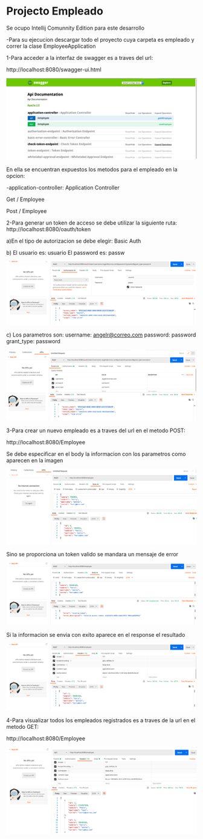 # Projecto Empleado

Se ocupo Intellij Comunnity Edition para este desarrollo

-Para su ejecucion descargar todo el proyecto cuya carpeta es empleado y correr la clase EmployeeApplication

1-Para acceder a la interfaz de swagger es a traves del url:

 http://localhost:8080/swagger-ui.html

![pantalla principal de swagger](https://raw.githubusercontent.com/angelusm2003/Empleadotest/master/assets/swagger.png)

En ella se encuentran expuestos los metodos para el empleado en la opcion:

-application-controller: Application Controller
  
  Get / Employee
  
  Post / Employee
  
2-Para generar un token de acceso se debe utilizar la siguiente ruta:
http://localhost:8080/oauth/token

a)En el tipo de autorizacion se debe elegir: Basic Auth

b) El usuario es: usuario
   El password es: passw
   
![autorizacion basica](https://raw.githubusercontent.com/angelusm2003/Empleadotest/master/assets/token_autorizacion.png)
   
c) Los parametros son:
   username: angelr@correo.com
   password: password
   grant_type: password
   
![parametros del token](https://raw.githubusercontent.com/angelusm2003/Empleadotest/master/assets/token_parametros.png)

3-Para crear un nuevo empleado es a traves del url en el metodo POST:

http://localhost:8080/Employee

Se debe especificar en el body la informacion con los parametros como aparecen en la imagen

![parametros del token](https://raw.githubusercontent.com/angelusm2003/Empleadotest/master/assets/post_employee.png)

Sino se proporciona un token valido se mandara un mensaje de error

![parametros del token](https://raw.githubusercontent.com/angelusm2003/Empleadotest/master/assets/token_novalido.png)

Si la informacion se envia con exito aparece en el response el resultado

![parametros del token](https://raw.githubusercontent.com/angelusm2003/Empleadotest/master/assets/token_valido.png)

4-Para visualizar todos los empleados registrados es a traves de la url en el metodo GET:

http://localhost:8080/Employee

![Mostrar todos los empleados](https://raw.githubusercontent.com/angelusm2003/Empleadotest/master/assets/empleados.png)
   



